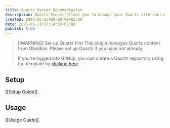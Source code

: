 ```yaml
---
title: Quartz Syncer Documentation
description: Quartz Syncer allows you to manage your Quartz site content from Obsidian.
created: 2004-05-25T00:00:00+02:00
date: 2025-05-11T17:14:39+02:00
publish: true
---
```


> [!WARNING] Set up Quartz first
> This plugin manages Quartz content from Obsidian. Please set up Quartz if you have not already.
>
> If you're logged into GitHub, you can create a Quartz repository using the template by [clicking here](https://github.com/new?template_name=quartz&template_owner=jackyzha0).

## Setup

[[Setup Guide]].

## Usage

[[Usage Guide]].
